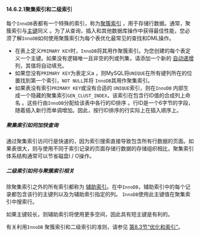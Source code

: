 #### 14.6.2.1聚集索引和二级索引



每个`InnoDB`表都有一个特殊的索引，称为[聚簇索引](https://dev.mysql.com/doc/refman/5.7/en/glossary.html#glos_clustered_index) ，用于存储行数据。通常，聚簇索引与[主键](https://dev.mysql.com/doc/refman/5.7/en/glossary.html#glos_primary_key)同义 。为了从查询，插入和其他数据库操作中获得最佳性能，您必须了解`InnoDB`如何使用聚簇索引为每个表优化最常见的查找和DML操作。

- 在表上定义`PRIMARY KEY`时，`InnoDB`将其用作聚簇索引。为您创建的每个表定义一个主键。如果没有逻辑唯一且非空的列或列集，请添加一个新的 [自动递增](https://dev.mysql.com/doc/refman/5.7/en/glossary.html#glos_auto_increment) 列，其值将自动填充。
- 如果您没有`PRIMARY KEY`为表定义a ，则MySQL将`UNIQUE`在所有键列所在的位置找到第一个索引，`NOT NULL`并将 `InnoDB`其用作聚集索引。
- 如果表没有索引`PRIMARY KEY`或没有合适的 `UNIQUE`索引，则在`InnoDB` 内部生成一个隐藏的聚集索引`GEN_CLUST_INDEX`，该索引在包含行ID值的合成列上命名 。这些行由`InnoDB`分配给该表中各行的ID排序 。行ID是一个6字节的字段，随着插入新行而单调增加。因此，按行ID排序的行实际上在插入顺序上。

##### 聚集索引如何加快查询

通过聚集索引访问行是快速的，因为索引搜索直接导致包含所有行数据的页面。如果表很大，则与使用不同于索引记录的页面存储行数据的存储组织相比，聚集索引体系结构通常可以节省磁盘I / O操作。

##### 二级索引如何与聚簇索引相关

除聚集索引之外的所有索引都称为 [辅助索引](https://dev.mysql.com/doc/refman/5.7/en/glossary.html#glos_secondary_index)。在中`InnoDB`，辅助索引中的每个记录都包含该行的主键列以及为辅助索引指定的列。 `InnoDB`使用此主键值在聚集索引中搜索行。

如果主键较长，则辅助索引将使用更多空间，因此具有短主键是有利的。

有关利用`InnoDB` 聚簇索引和二级索引的准则，请参见 [第8.3节“优化和索引”](https://dev.mysql.com/doc/refman/5.7/en/optimization-indexes.html)。